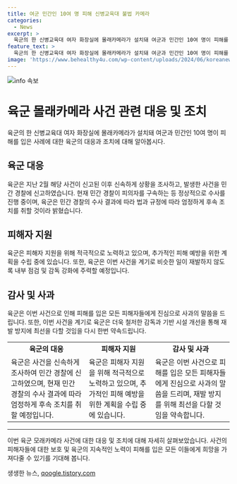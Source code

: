 ```yaml
---
title: 여군 민간인 10여 명 피해 신병교육대 불법 카메라
categories:
  - News
excerpt: >
  육군의 한 신병교육대 여자 화장실에 몰래카메라가 설치돼 여군과 민간인 10여 명이 피해를 본 것으로 확인됐다. 육군은 지난 2월 신교대 여자 화장실에 몰래카메라가 설치돼 있다는 신고를 받고 조사 후 사건을 민간 경찰에 이첩했다고 밝혔다. 해당 부대 간부는 지난 5월 말 구속됐으며, 민간 경찰의 수사 결과에 따라 군은 엄정하게 후속 처리할 예정이다.
feature_text: >
  육군의 한 신병교육대 여자 화장실에 몰래카메라가 설치돼 여군과 민간인 10여 명이 피해를 본 것으로 확인됐다. 육군은 지난 2월 신교대 여자 화장실에 몰래카메라가 설치돼 있다는 신고를 받고 조사 후 사건을 민간 경찰에 이첩했다고 밝혔다. 해당 부대 간부는 지난 5월 말 구속됐으며, 민간 경찰의 수사 결과에 따라 군은 엄정하게 후속 처리할 예정이다.
image: 'https://www.behealthy4u.com/wp-content/uploads/2024/06/koreanews.jpg'
---
```


<p><img src="https://www.behealthy4u.com/wp-content/uploads/2024/06/koreanews.jpg" alt="info 속보" /></p>

<h1>육군 몰래카메라 사건 관련 대응 및 조치</h1>

<p data-ke-size="size16">육군의 한 신병교육대 여자 화장실에 몰래카메라가 설치돼 여군과 민간인 10여 명이 피해를 입은 사례에 대한 육군의 대응과 조치에 대해 알아봅시다.</p>

<h2 data-ke-size="size26">육군 대응</h2>

<p data-ke-size="size16">육군은 지난 2월 해당 사건이 신고된 이후 신속하게 상황을 조사하고, 발생한 사건을 민간 경찰에 신고하였습니다. 현재 민간 경찰이 피의자를 구속하는 등 정상적으로 수사를 진행 중이며, 육군은 민간 경찰의 수사 결과에 따라 법과 규정에 따라 엄정하게 후속 조치를 취할 것이라 밝혔습니다.</p>

<h2 data-ke-size="size26">피해자 지원</h2>

<p data-ke-size="size16">육군은 피해자 지원을 위해 적극적으로 노력하고 있으며, 추가적인 피해 예방을 위한 계획을 수립 중에 있습니다. 또한, 육군은 이번 사건을 계기로 비슷한 일이 재발하지 않도록 내부 점검 및 감독 강화에 주력할 예정입니다.</p>

<h2 data-ke-size="size26">감사 및 사과</h2>

<p data-ke-size="size16">육군은 이번 사건으로 인해 피해를 입은 모든 피해자들에게 진심으로 사과의 말씀을 드립니다. 또한, 이번 사건을 계기로 육군은 더욱 철저한 감독과 기반 시설 개선을 통해 재발 방지에 최선을 다할 것임을 다시 한번 약속드립니다.</p>

<table>
    <tr>
        <td style="text-align: center; height: 17px;"><b>육군의 대응</b></td>
        <td style="text-align: center; height: 17px;"><b>피해자 지원</b></td>
        <td style="text-align: center; height: 17px;"><b>감사 및 사과</b></td>
    </tr>
    <tr>
        <td>육군은 사건을 신속하게 조사하여 민간 경찰에 신고하였으며, 현재 민간 경찰의 수사 결과에 따라 엄정하게 후속 조치를 취할 예정입니다.</td>
        <td>육군은 피해자 지원을 위해 적극적으로 노력하고 있으며, 추가적인 피해 예방을 위한 계획을 수립 중에 있습니다.</td>
        <td>육군은 이번 사건으로 피해를 입은 모든 피해자들에게 진심으로 사과의 말씀을 드리며, 재발 방지를 위해 최선을 다할 것임을 약속합니다.</td>
    </tr>
</table>

<hr>

<p data-ke-size="size16">이번 육군 모래카메라 사건에 대한 대응 및 조치에 대해 자세히 살펴보았습니다. 사건의 피해자들에 대한 보호 및 육군의 지속적인 노력이 피해를 입은 모든 이들에게 희망을 가져다줄 수 있기를 기대해 봅니다.</p>
생생한 뉴스, <a href="https://qoogle.tistory.com" rel="dofollow">qoogle.tistory.com</a>


